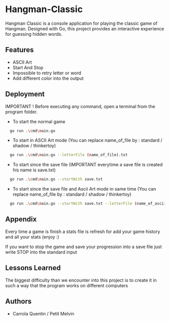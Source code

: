 
# Hangman-Classic

Hangman Classic is a console application for playing the classic game of Hangman. Designed with Go, this project provides an interactive experience for guessing hidden words.


## Features

- ASCII Art
- Start And Stop
- Impossible to retry letter or word
- Add different color into the output


## Deployment

IMPORTANT ! Before executing any command, open a terminal from the program folder.

- To start the normal game

```bash
  go run .\cmd\main.go

```
- To start in ASCII Art mode (You can replace name_of_file by : standard / shadow / thinkertoy)
```bash
  go run .\cmd\main.go --letterFile (name_of_file).txt


```
- To start since the save file (IMPORTANT everytime a save file is created his name is save.txt)
```bash
  go run .\cmd\main.go --startWith save.txt


```
- To start since the save file and Ascii Art mode in same time (You can replace name_of_file by : standard / shadow / thinkertoy)
```bash
  go run .\cmd\main.go --startWith save.txt --letterFile (name_of_ascii_file).txt


```

## Appendix

Every time a game is finish a stats file is refresh for add your game history and all your stats (enjoy :)

If you want to stop the game and save your progression into a save file just write STOP into the standard input


## Lessons Learned

The biggest difficulty than we encounter into this project is to create it in such a way that the program works on different computers
## Authors

- Carrola Quentin / Petit Melvin


